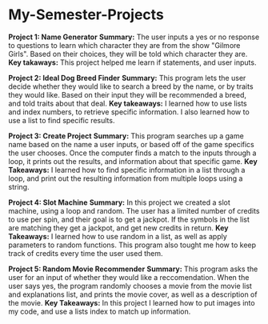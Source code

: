 # My-Semester-Projects

**Project 1: Name Generator**
**Summary:** The user inputs a yes or no response to questions to learn which character they are from the show "Gilmore Girls". Based on their choices, they will be told which character they are.
**Key takaways:**
This project helped me learn if statements, and user inputs.

**Project 2: Ideal Dog Breed Finder**
**Summary:** This program lets the user decide whether they would like to search a breed by the name, or by traits they would like. Based on their input they will be recommended a breed, and told traits about that deal.
**Key takeaways:**
I learned how to use lists and index numbers, to retrieve specific information. I also learned how to use a list to find specific results. 

**Project 3: Create Project**
**Summary:** This program searches up a game name based on the name a user inputs, or based off of the game specifics the user chooses. Once the computer finds a match to the inputs through a loop, it prints out the results, and information about that specific game.
**Key Takeaways:** 
I learned how to find specific information in a list through a loop, and print out the resulting information from multiple loops using a string. 

**Project 4: Slot Machine**
**Summary:**
In this project we created a slot machine, using a loop and random. The user has a limited number of credits to use per spin, and their goal is to get a jackpot. If the symbols in the list are matching they get a jackpot, and get new credits in return.
**Key Takeaways:**
I learned how to use random in a list, as well as apply parameters to random functions. This program also tought me how to keep track of credits every time the user used them.

**Project 5: Random Movie Recommender**
**Summary:**
This program asks the user for an input of whether they would like a reccomendation. When the user says yes, the program randomly chooses a movie from the movie list and explanations list, and prints the movie cover, as well as a description of the movie.
**Key Takeaways:**
In this project I learned how to put images into my code, and use a lists index to match up information.

